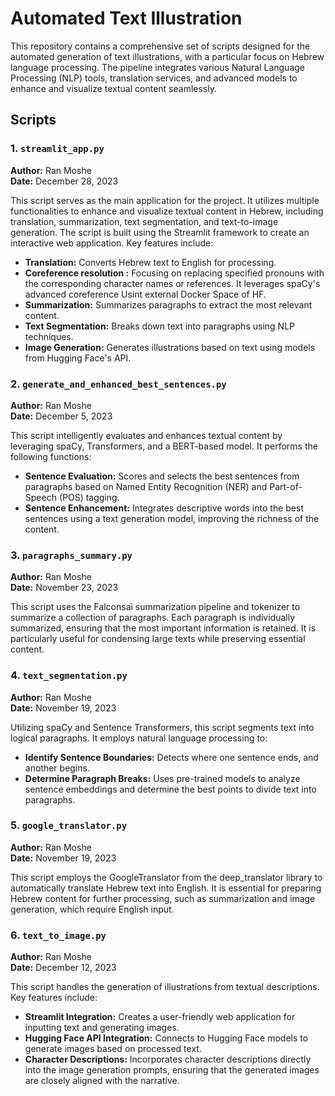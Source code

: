# Automated Text Illustration

This repository contains a comprehensive set of scripts designed for the automated generation of text illustrations, with a particular focus on Hebrew language processing. The pipeline integrates various Natural Language Processing (NLP) tools, translation services, and advanced models to enhance and visualize textual content seamlessly.

## Scripts

### 1. `streamlit_app.py`

**Author:** Ran Moshe  
**Date:** December 28, 2023

This script serves as the main application for the project. It utilizes multiple functionalities to enhance and visualize textual content in Hebrew, including translation, summarization, text segmentation, and text-to-image generation. The script is built using the Streamlit framework to create an interactive web application. Key features include:
- **Translation:** Converts Hebrew text to English for processing.
- **Coreference resolution :** Focusing on replacing specified pronouns with the corresponding character names or references. It leverages spaCy's advanced coreference Usint external Docker Space of HF.
- **Summarization:** Summarizes paragraphs to extract the most relevant content.
- **Text Segmentation:** Breaks down text into paragraphs using NLP techniques.
- **Image Generation:** Generates illustrations based on text using models from Hugging Face's API.

### 2. `generate_and_enhanced_best_sentences.py`

**Author:** Ran Moshe  
**Date:** December 5, 2023

This script intelligently evaluates and enhances textual content by leveraging spaCy, Transformers, and a BERT-based model. It performs the following functions:
- **Sentence Evaluation:** Scores and selects the best sentences from paragraphs based on Named Entity Recognition (NER) and Part-of-Speech (POS) tagging.
- **Sentence Enhancement:** Integrates descriptive words into the best sentences using a text generation model, improving the richness of the content.

### 3. `paragraphs_summary.py`

**Author:** Ran Moshe  
**Date:** November 23, 2023

This script uses the Falconsai summarization pipeline and tokenizer to summarize a collection of paragraphs. Each paragraph is individually summarized, ensuring that the most important information is retained. It is particularly useful for condensing large texts while preserving essential content.

### 4. `text_segmentation.py`

**Author:** Ran Moshe  
**Date:** November 19, 2023

Utilizing spaCy and Sentence Transformers, this script segments text into logical paragraphs. It employs natural language processing to:
- **Identify Sentence Boundaries:** Detects where one sentence ends, and another begins.
- **Determine Paragraph Breaks:** Uses pre-trained models to analyze sentence embeddings and determine the best points to divide text into paragraphs.

### 5. `google_translator.py`

**Author:** Ran Moshe  
**Date:** November 19, 2023

This script employs the GoogleTranslator from the deep_translator library to automatically translate Hebrew text into English. It is essential for preparing Hebrew content for further processing, such as summarization and image generation, which require English input.

### 6. `text_to_image.py`

**Author:** Ran Moshe  
**Date:** December 12, 2023

This script handles the generation of illustrations from textual descriptions. Key features include:
- **Streamlit Integration:** Creates a user-friendly web application for inputting text and generating images.
- **Hugging Face API Integration:** Connects to Hugging Face models to generate images based on processed text.
- **Character Descriptions:** Incorporates character descriptions directly into the image generation prompts, ensuring that the generated images are closely aligned with the narrative.
